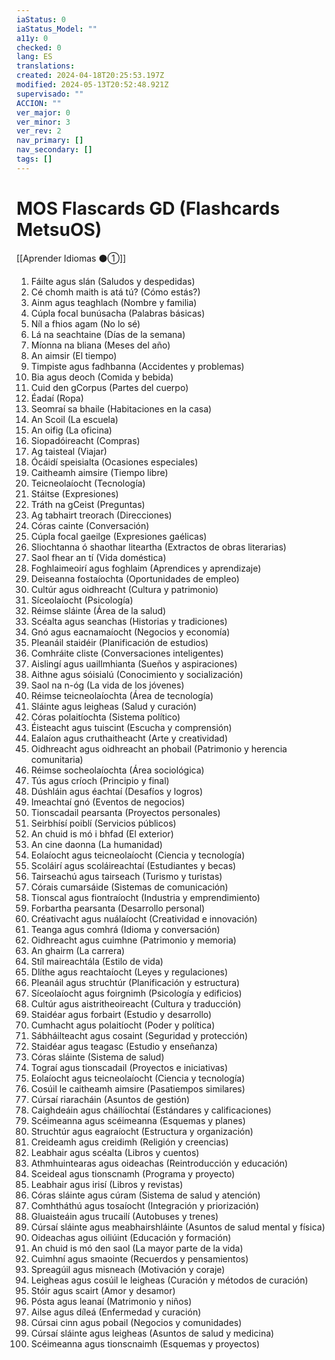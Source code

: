 ```yaml
---
iaStatus: 0
iaStatus_Model: ""
a11y: 0
checked: 0
lang: ES
translations: 
created: 2024-04-18T20:25:53.197Z
modified: 2024-05-13T20:52:48.921Z
supervisado: ""
ACCION: ""
ver_major: 0
ver_minor: 3
ver_rev: 2
nav_primary: []
nav_secondary: []
tags: []
---
```

# MOS Flascards GD (Flashcards MetsuOS)

[[Aprender Idiomas ⚫①]]

1. Fáilte agus slán (Saludos y despedidas)
2. Cé chomh maith is atá tú? (Cómo estás?)
3. Ainm agus teaghlach (Nombre y familia)
4. Cúpla focal bunúsacha (Palabras básicas)
5. Níl a fhios agam (No lo sé)
6. Lá na seachtaine (Días de la semana)
7. Míonna na bliana (Meses del año)
8. An aimsir (El tiempo)
9. Timpiste agus fadhbanna (Accidentes y problemas)
10. Bia agus deoch (Comida y bebida)
11. Cuid den gCorpus (Partes del cuerpo)
12. Éadaí (Ropa)
13. Seomraí sa bhaile (Habitaciones en la casa)
14. An Scoil (La escuela)
15. An oifig (La oficina)
16. Siopadóireacht (Compras)
17. Ag taisteal (Viajar)
18. Ócáidí speisialta (Ocasiones especiales)
19. Caitheamh aimsire (Tiempo libre)
20. Teicneolaíocht (Tecnología)
21. Stáitse (Expresiones)
22. Tráth na gCeist (Preguntas)
23. Ag tabhairt treorach (Direcciones)
24. Córas cainte (Conversación)
25. Cúpla focal gaeilge (Expresiones gaélicas)
26. Sliochtanna ó shaothar liteartha (Extractos de obras literarias)
27. Saol fhear an tí (Vida doméstica)
28. Foghlaimeoirí agus foghlaim (Aprendices y aprendizaje)
29. Deiseanna fostaíochta (Oportunidades de empleo)
30. Cultúr agus oidhreacht (Cultura y patrimonio)
31. Síceolaíocht (Psicología)
32. Réimse sláinte (Área de la salud)
33. Scéalta agus seanchas (Historias y tradiciones)
34. Gnó agus eacnamaíocht (Negocios y economía)
35. Pleanáil staidéir (Planificación de estudios)
36. Comhráite cliste (Conversaciones inteligentes)
37. Aislingí agus uaillmhianta (Sueños y aspiraciones)
38. Aithne agus sóisialú (Conocimiento y socialización)
39. Saol na n-óg (La vida de los jóvenes)
40. Réimse teicneolaíochta (Área de tecnología)
41. Sláinte agus leigheas (Salud y curación)
42. Córas polaitíochta (Sistema político)
43. Éisteacht agus tuiscint (Escucha y comprensión)
44. Ealaíon agus cruthaitheacht (Arte y creatividad)
45. Oidhreacht agus oidhreacht an phobail (Patrimonio y herencia comunitaria)
46. Réimse socheolaíochta (Área sociológica)
47. Tús agus críoch (Principio y final)
48. Dúshláin agus éachtaí (Desafíos y logros)
49. Imeachtaí gnó (Eventos de negocios)
50. Tionscadail pearsanta (Proyectos personales)
51. Seirbhísí poiblí (Servicios públicos)
52. An chuid is mó i bhfad (El exterior)
53. An cine daonna (La humanidad)
54. Eolaíocht agus teicneolaíocht (Ciencia y tecnología)
55. Scoláirí agus scoláireachtaí (Estudiantes y becas)
56. Tairseachú agus tairseach (Turismo y turistas)
57. Córais cumarsáide (Sistemas de comunicación)
58. Tionscal agus fiontraíocht (Industria y emprendimiento)
59. Forbartha pearsanta (Desarrollo personal)
60. Créativacht agus nuálaíocht (Creatividad e innovación)
61. Teanga agus comhrá (Idioma y conversación)
62. Oidhreacht agus cuimhne (Patrimonio y memoria)
63. An ghairm (La carrera)
64. Stíl maireachtála (Estilo de vida)
65. Dlíthe agus reachtaíocht (Leyes y regulaciones)
66. Pleanáil agus struchtúr (Planificación y estructura)
67. Síceolaíocht agus foirgnimh (Psicología y edificios)
68. Cultúr agus aistritheoireacht (Cultura y traducción)
69. Staidéar agus forbairt (Estudio y desarrollo)
70. Cumhacht agus polaitíocht (Poder y política)
71. Sábháilteacht agus cosaint (Seguridad y protección)
72. Staidéar agus teagasc (Estudio y enseñanza)
73. Córas sláinte (Sistema de salud)
74. Tograí agus tionscadail (Proyectos e iniciativas)
75. Eolaíocht agus teicneolaíocht (Ciencia y tecnología)
76. Cosúil le caitheamh aimsire (Pasatiempos similares)
77. Cúrsaí riaracháin (Asuntos de gestión)
78. Caighdeáin agus cháilíochtaí (Estándares y calificaciones)
79. Scéimeanna agus scéimeanna (Esquemas y planes)
80. Struchtúr agus eagraíocht (Estructura y organización)
81. Creideamh agus creidimh (Religión y creencias)
82. Leabhair agus scéalta (Libros y cuentos)
83. Athmhuintearas agus oideachas (Reintroducción y educación)
84. Sceideal agus tionscnamh (Programa y proyecto)
85. Leabhair agus irisí (Libros y revistas)
86. Córas sláinte agus cúram (Sistema de salud y atención)
87. Comhtháthú agus tosaíocht (Integración y priorización)
88. Gluaisteáin agus trucailí (Autobuses y trenes)
89. Cúrsaí sláinte agus meabhairshláinte (Asuntos de salud mental y física)
90. Oideachas agus oiliúint (Educación y formación)
91. An chuid is mó den saol (La mayor parte de la vida)
92. Cuimhní agus smaointe (Recuerdos y pensamientos)
93. Spreagúil agus misneach (Motivación y coraje)
94. Leigheas agus cosúil le leigheas (Curación y métodos de curación)
95. Stóir agus scairt (Amor y desamor)
96. Pósta agus leanaí (Matrimonio y niños)
97. Ailse agus díleá (Enfermedad y curación)
98. Cúrsai cinn agus pobail (Negocios y comunidades)
99. Cúrsaí sláinte agus leigheas (Asuntos de salud y medicina)
100. Scéimeanna agus tionscnaimh (Esquemas y proyectos)
